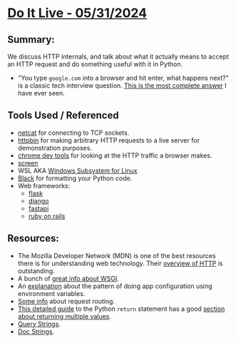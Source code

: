 # [Do It Live - 05/31/2024](https://youtu.be/FoiiLzLSpLk)

## Summary:

We discuss HTTP internals, and talk about what it actually means to accept an HTTP request and do something useful with it in Python.

* "You type `google.com` into a browser and hit enter, what happens next?" is a classic tech interview question. [This is the most complete answer](https://github.com/alex/what-happens-when) I have ever seen.

## Tools Used / Referenced
* [netcat](https://en.wikipedia.org/wiki/Netcat) for connecting to TCP sockets.
* [httpbin](http://httpbin.org/) for making arbitrary HTTP requests to a live server for demonstration purposes.
* [chrome dev tools](https://developer.chrome.com/docs/devtools) for looking at the HTTP traffic a browser makes.
* [screen](https://www.gnu.org/software/screen/)
* WSL AKA [Windows Subsystem for Linux](https://learn.microsoft.com/en-us/windows/wsl/install)
* [Black](https://github.com/psf/black) for formatting your Python code.
* Web frameworks:
  * [flask](https://flask.palletsprojects.com/en/3.0.x/)
  * [django](https://www.djangoproject.com/)
  * [fastapi](https://fastapi.tiangolo.com/)
  * [ruby on rails](https://rubyonrails.org/) 

## Resources:
* The Mozilla Developer Network (MDN) is one of the best resources there is for understanding web technology. Their [overview of HTTP](https://developer.mozilla.org/en-US/docs/Web/HTTP/Overview) is outstanding.
* A bunch of [great info about WSGI](https://wsgi.readthedocs.io/en/latest/learn.html).
* An [explanation](https://12factor.net/config) about the pattern of doing app configuration using environment variables.
* [Some info](https://wiki.python.org/moin/Routing) about request routing.
* [This detailed guide](https://realpython.com/python-return-statement/) to the Python `return` statement has a good [section about returning multiple values](https://realpython.com/python-return-statement/#returning-multiple-values).
* [Query Strings](https://en.wikipedia.org/wiki/Query_string).
* [Doc Strings](https://peps.python.org/pep-0257/).
